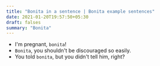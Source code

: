 ```yaml
---
title: "Bonita in a sentence | Bonita example sentences"
date: 2021-01-20T19:57:50+05:30
draft: falses
summary: "Bonita"
---
```

- I'm pregnant, `bonita`!
- `Bonita`, you shouldn't be discouraged so easily.
- You told `bonita`, but you didn't tell him, right?
                 
